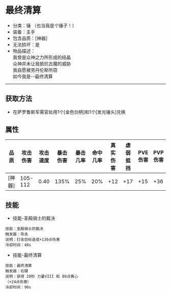 # 最终清算
* 分类：锤 （也当我是个锤子！）
* 装备：主手
* 包含品质：[神器]
* 无法损坏：是
* 物品描述：<br/>我曾是众神之力所形成的结晶<br/>众神并未让我抵抗古魔的威胁<br/>我自愿被劳丹伦斯所窃<br/>如今我是--最终清算
---
## 获取方法
* 在萨罗鲁斯军需官处用1个[金色剑柄]和1个[发光锤头]兑换
## 属性
|品质|攻击伤害|攻击速度|暴击伤害|暴击几率|命中几率|真实伤害|虚弱抵挡|PVE伤害|PVP伤害|
|----|----|----|----|----|----|----|----|----|----|
|[神器]|105-112|0.40|135%|25%|20%|+12|+17|+15|+36|
## 技能
* 技能-圣殿骑士的裁决
```
技能：圣殿骑士的裁决
触发器：攻击
说明：打击目标造成+130点伤害
冷却时间：40s
```
* 技能-最终清算
```
技能：最终清算
触发器：右键
说明：获得 20秒 力量VIII 和 80点黄心
（+24点伤害）
冷却时间：90s
```
